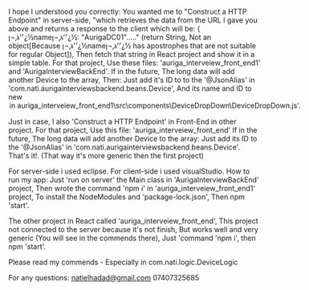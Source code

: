 I hope I understood you correctly:
You wanted me to "Construct a HTTP Endpoint" in server-side, "which retrieves the data from the URL I gave you above and returns a response to the client which will be: { ׳’ג‚¬ן¿½name׳’ג‚¬ן¿½: "AurigaDC01"....." (return String, Not an object[Because ׳’ג‚¬ן¿½name׳’ג‚¬ן¿½ has apostrophes that are not suitable for regular Object]), Then fetch that string in React project and show it in a simple table.
For that project, Use these files: 'auriga_interveiew_front_end1' and 'AurigaInterviewBackEnd'.
If in the future, The long data will add another Device to the array, Then: Just add it's ID to to the '@JsonAlias' in  'com.nati.aurigainterviewsbackend.beans.Device', And its name and ID to new <option> in auriga_interveiew_front_end1\src\components\DeviceDropDown\DeviceDropDown.js'.


Just in case, I also 'Construct a HTTP Endpoint' in Front-End in other project.
For that project, Use this file: 'auriga_interveiew_front_end'
If in the future, The long data will add another Device to the array: Just add its ID to the '@JsonAlias' in  'com.nati.aurigainterviewsbackend.beans.Device'. That's it!. (That way it's more generic then the first project)


For server-side i used eclipse.
For client-side i used visualStudio.
How to run my app:
Just 'run on server' the Main class in 'AurigaInterviewBackEnd' project,
Then wrote the command 'npm i' in 'auriga_interveiew_front_end1' project, To install the NodeModules and 				                 'package-lock.json', Then npm 'start'.

The other project in React called 'auriga_interveiew_front_end', This project not connected to the server because it's not finish, But works well and very generic (You will see in the commends there), Just 'command 'npm i', then npm 'start'.

 				  
Please read my commends - Especially in com.nati.logic.DeviceLogic 

For any questions:
natielhadad@gmail.com
07407325685 



	



